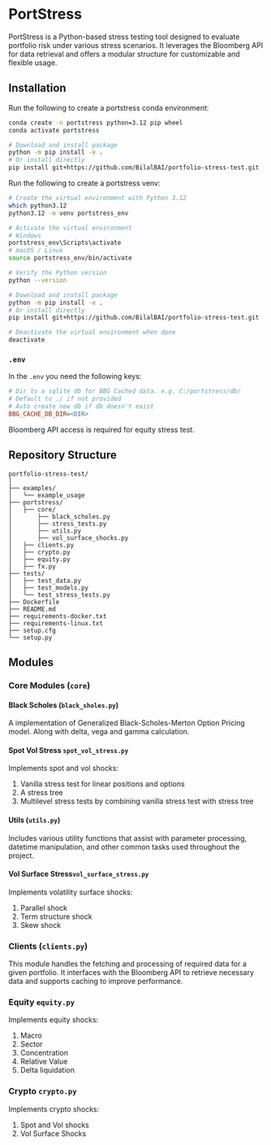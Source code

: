 # PortStress

PortStress is a Python-based stress testing tool designed to evaluate portfolio risk under various stress scenarios. It leverages the Bloomberg API for data retrieval and offers a modular structure for customizable and flexible usage.

## Installation

Run the following to create a portstress conda environment:

```bash
conda create -n portstress python=3.12 pip wheel
conda activate portstress

# Download and install package
python -m pip install -e .
# Or install directly
pip install git+https://github.com/BilalBAI/portfolio-stress-test.git

```

Run the following to create a portstress venv:

```bash
# Create the virtual environment with Python 3.12
which python3.12
python3.12 -m venv portstress_env

# Activate the virtual environment
# Windows
portstress_env\Scripts\activate
# macOS / Linux
source portstress_env/bin/activate

# Verify the Python version
python --version

# Download and install package
python -m pip install -e .
# Or install directly
pip install git+https://github.com/BilalBAI/portfolio-stress-test.git

# Deactivate the virtual environment when done
deactivate
```

### `.env`

In the `.env` you need the following keys:

```ini
# Dir to a sqlite db for BBG Cached data. e.g. C:/portstress/db/ 
# Default to ./ if not provided
# Auto create new db if db doesn't exist
BBG_CACHE_DB_DIR=<DIR>
```

Bloomberg API access is required for equity stress test.


## Repository Structure

```
portfolio-stress-test/
│
├── examples/
│   └── example_usage
├── portstress/
│   ├── core/
│       ├── black_scholes.py
│       ├── stress_tests.py
│       ├── utils.py
│       ├── vol_surface_shocks.py
│   ├── clients.py
│   ├── crypto.py
│   ├── equity.py
│   ├── fx.py
├── tests/
│   ├── test_data.py
│   ├── test_models.py
│   └── test_stress_tests.py
├── Dockerfile
├── README.md
├── requirements-docker.txt
├── requirements-linux.txt
├── setup.cfg
└── setup.py
```

## Modules

### Core Modules (`core`)
#### Black Scholes (`black_sholes.py`)
A implementation of Generalized Black-Scholes-Merton Option Pricing model. Along with delta, vega and gamma calculation. 

#### Spot Vol Stress `spot_vol_stress.py`
Implements spot and vol shocks: 
1. Vanilla stress test for linear positions and options
2. A stress tree
3. Multilevel stress tests by combining vanilla stress test with stress tree

#### Utils (`utils.py`)
Includes various utility functions that assist with parameter processing, datetime manipulation, and other common tasks used throughout the project.

#### Vol Surface Stress`vol_surface_stress.py`
Implements volatility surface shocks:
1. Parallel shock
2. Term structure shock
3. Skew shock


### Clients (`clients.py`)
This module handles the fetching and processing of required data for a given portfolio. It interfaces with the Bloomberg API to retrieve necessary data and supports caching to improve performance.

### Equity `equity.py`
Implements equity shocks:
1. Macro
2. Sector
3. Concentration
4. Relative Value
5. Delta liquidation

### Crypto `crypto.py`
Implements crypto shocks:
1. Spot and Vol shocks
2. Vol Surface Shocks